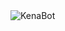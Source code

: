 <img src="https://cdn.discordapp.com/attachments/839400943517827092/1003277974776324216/test.png" alt="KenaBot" />
